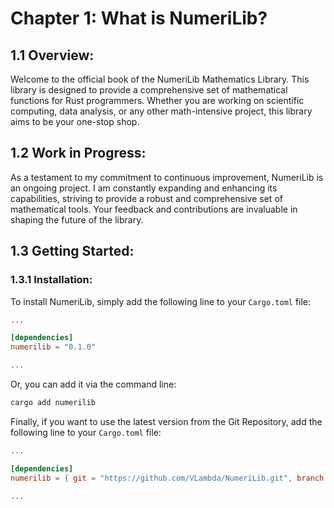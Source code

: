 # Chapter 1: What is NumeriLib?

## 1.1 Overview:

Welcome to the official book of the NumeriLib Mathematics Library. This library is designed to provide a comprehensive set of mathematical functions for Rust programmers. Whether you are working on scientific computing, data analysis, or any other math-intensive project, this library aims to be your one-stop shop.

## 1.2 Work in Progress:

As a testament to my commitment to continuous improvement, NumeriLib is an ongoing project. I am constantly expanding and enhancing its capabilities, striving to provide a robust and comprehensive set of mathematical tools. Your feedback and contributions are invaluable in shaping the future of the library.

## 1.3 Getting Started:

### 1.3.1 Installation:

To install NumeriLib, simply add the following line to your `Cargo.toml` file:

```toml
...

[dependencies]
numerilib = "0.1.0"

...
```

Or, you can add it via the command line:

```bash
cargo add numerilib
```

Finally, if you want to use the latest version from the Git Repository, add the following line to your `Cargo.toml` file:

```toml
...

[dependencies]
numerilib = { git = "https://github.com/VLambda/NumeriLib.git", branch = "main" } 

...
```